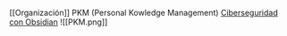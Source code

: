 [[Organización]]
PKM (Personal Kowledge Management)
	[Ciberseguridad con Obsidian](https://www.youtube.com/watch?v=lmQlrQCa57M&t=1406s)
	![[PKM.png]]

